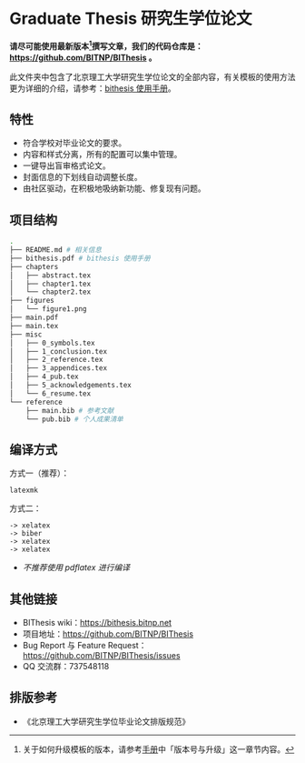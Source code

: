 # Graduate Thesis 研究生学位论文

**请尽可能使用最新版本[^1]撰写文章，我们的代码仓库是：https://github.com/BITNP/BIThesis 。**

此文件夹中包含了北京理工大学研究生学位论文的全部内容，有关模板的使用方法更为详细的介绍，请参考：[bithesis 使用手册][manual]。

## 特性

- 符合学校对毕业论文的要求。
- 内容和样式分离，所有的配置可以集中管理。
- 一键导出盲审格式论文。
- 封面信息的下划线自动调整长度。
- 由社区驱动，在积极地吸纳新功能、修复现有问题。


## 项目结构

```sh
.
├── README.md # 相关信息
├── bithesis.pdf # bithesis 使用手册
├── chapters
│   ├── abstract.tex
│   ├── chapter1.tex
│   └── chapter2.tex
├── figures
│   └── figure1.png
├── main.pdf
├── main.tex
├── misc
│   ├── 0_symbols.tex
│   ├── 1_conclusion.tex
│   ├── 2_reference.tex
│   ├── 3_appendices.tex
│   ├── 4_pub.tex
│   ├── 5_acknowledgements.tex
│   └── 6_resume.tex
└── reference 
    ├── main.bib # 参考文献
    └── pub.bib # 个人成果清单
```

## 编译方式

方式一（推荐）：
```
latexmk
```

方式二：
```
-> xelatex
-> biber
-> xelatex
-> xelatex
```

- *不推荐使用 pdflatex 进行编译*

## 其他链接

- BIThesis wiki：https://bithesis.bitnp.net
- 项目地址：https://github.com/BITNP/BIThesis
- Bug Report 与 Feature Request：https://github.com/BITNP/BIThesis/issues
- QQ 交流群：737548118

## 排版参考

- 《北京理工大学研究生学位毕业论文排版规范》

[^1]: 关于如何升级模板的版本，请参考[手册][manual]中「版本号与升级」这一章节内容。

[manual]: ./bithesis.pdf
